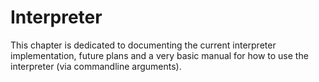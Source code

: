 # Interpreter

This chapter is dedicated to documenting the current interpreter implementation, future plans and a
very basic manual for how to use the interpreter (via commandline arguments).
